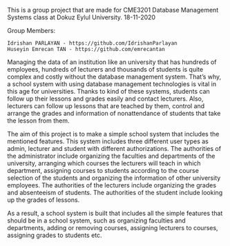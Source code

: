 This is a group project that are made for CME3201 Database Management Systems class at Dokuz Eylul University. 18-11-2020

Group Members:

    Idrishan PARLAYAN - https://github.com/IdrishanParlayan
    Huseyin Emrecan TAN - https://github.com/emrecantan

Managing the data of an institution like an university that has hundreds of employees, hundreds of lecturers and thousands of students is quite complex and costly without the database management system. That’s why, a school system with using database management technologies is vital in this age for universities. Thanks to kind of these systems, students can follow up their lessons and grades easily and contact lecturers. Also, lecturers can follow up lessons that are teached by them, control and arrange the grades and information of nonattendance of students that take the lesson from them.

The aim of this project is to make a simple school system that includes the mentioned features. This system includes three different user types as admin, lecturer and student with different authorizations. The authorities of the administrator include organizing the faculties and departments of the university, arranging which courses the lecturers will teach in which department, assigning courses to students according to the course selection of the students and organizing the information of other university employees. The authorities of the lecturers include organizing the grades and absenteeism of students. The authorities of the student include looking up the grades of lessons.

As a result, a school system is built that includes all the simple features that should be in a school system, such as organizing faculties and departments, adding or removing courses, assigning lecturers to courses, assigning grades to students etc.
